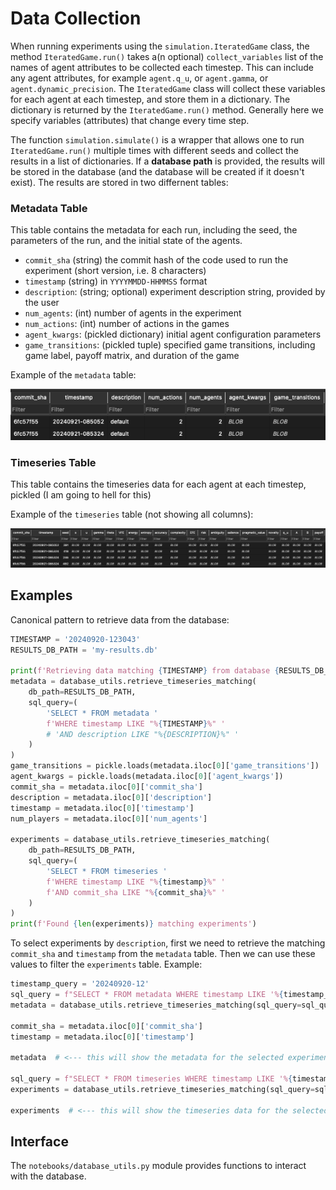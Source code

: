

# Data Collection

When running experiments using the `simulation.IteratedGame` class, the method `IteratedGame.run()` takes a(n optional) `collect_variables` list of the names of agent attributes to be collected each timestep. 
This can include any agent attributes, for example `agent.q_u`, or `agent.gamma`, or `agent.dynamic_precision`.
The `IteratedGame` class will collect these variables for each agent at each timestep, and store them in a dictionary. The dictionary is returned by the `IteratedGame.run()` method. 
Generally here we specify variables (attributes) that change every time step.

The function `simulation.simulate()` is a wrapper that allows one to run `IteratedGame.run()` multiple times with different seeds and collect the results in a list of dictionaries. 
If a **database path** is provided, the results will be stored in the database (and the database will be created if it doesn't exist).
The results are stored in two differnent tables:

### Metadata Table

This table contains the metadata for each run, including the seed, the parameters of the run, and the initial state of the agents.
- `commit_sha` (string) the commit hash of the code used to run the experiment (short version, i.e. 8 characters)
- `timestamp` (string) in `YYYYMMDD-HHMMSS` format
- `description`: (string; optional) experiment description string, provided by the user
- `num_agents`: (int) number of agents in the experiment
- `num_actions`: (int) number of actions in the games
- `agent_kwargs`: (pickled dictionary) initial agent configuration parameters
- `game_transitions`: (pickled tuple) specified game transitions, including game label, payoff matrix, and duration of the game

Example of the `metadata` table:

![Metadata table](db-metadata-table.png)

### Timeseries Table

This table contains the timeseries data for each agent at each timestep, pickled (I am going to hell for this)

Example of the `timeseries` table (not showing all columns):

![Timeseries table](db-timeseries-table.png)

## Examples

Canonical pattern to retrieve data from the database:

```python
TIMESTAMP = '20240920-123043'
RESULTS_DB_PATH = 'my-results.db'

print(f'Retrieving data matching {TIMESTAMP} from database {RESULTS_DB_PATH}')
metadata = database_utils.retrieve_timeseries_matching(
    db_path=RESULTS_DB_PATH,
    sql_query=(
        'SELECT * FROM metadata '
        f'WHERE timestamp LIKE "%{TIMESTAMP}%" '
        # 'AND description LIKE "%{DESCRIPTION}%" '
    )
)
game_transitions = pickle.loads(metadata.iloc[0]['game_transitions'])
agent_kwargs = pickle.loads(metadata.iloc[0]['agent_kwargs'])
commit_sha = metadata.iloc[0]['commit_sha']
description = metadata.iloc[0]['description']
timestamp = metadata.iloc[0]['timestamp']
num_players = metadata.iloc[0]['num_agents']

experiments = database_utils.retrieve_timeseries_matching(
    db_path=RESULTS_DB_PATH,
    sql_query=(
        'SELECT * FROM timeseries '
        f'WHERE timestamp LIKE "%{timestamp}%" '
        f'AND commit_sha LIKE "%{commit_sha}%" '
    )
)
print(f'Found {len(experiments)} matching experiments')
```

To select experiments by `description`, first we need to retrieve the matching `commit_sha` and `timestamp` from the `metadata` table. Then we can use these values to filter the `experiments` table. Example:

```python
timestamp_query = '20240920-12'
sql_query = f"SELECT * FROM metadata WHERE timestamp LIKE '%{timestamp_query}%' AND description LIKE '%2x2 no interoception%'"
metadata = database_utils.retrieve_timeseries_matching(sql_query=sql_query, db_path=RESULTS_DB_PATH)

commit_sha = metadata.iloc[0]['commit_sha']
timestamp = metadata.iloc[0]['timestamp']

metadata  # <--- this will show the metadata for the selected experiments

sql_query = f"SELECT * FROM timeseries WHERE timestamp LIKE '%{timestamp}%' AND commit_sha LIKE '%{commit_sha}%'"
experiments = database_utils.retrieve_timeseries_matching(sql_query=sql_query, db_path=RESULTS_DB_PATH)

experiments  # <--- this will show the timeseries data for the selected experiments
```

## Interface

The `notebooks/database_utils.py` module provides functions to interact with the database.